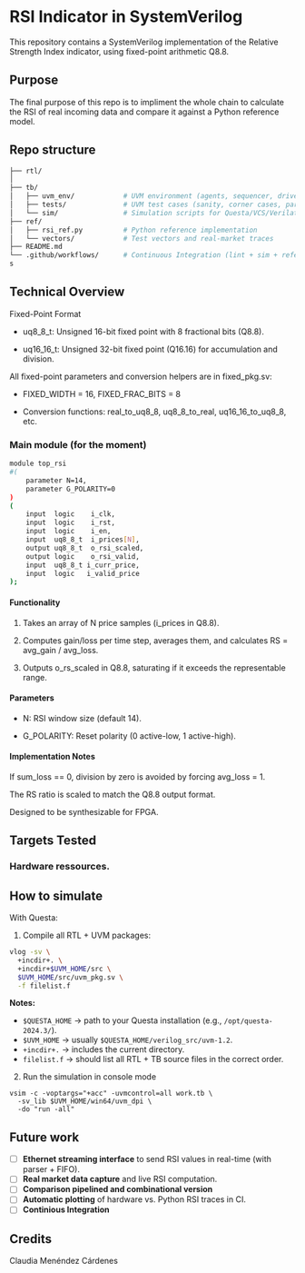 # RSI Indicator in SystemVerilog
This repository contains a SystemVerilog implementation of the Relative Strength Index indicator, using fixed-point arithmetic Q8.8.


## Purpose
The final purpose of this repo is to impliment the whole chain to calculate the RSI of real incoming data and compare it against a Python reference model.

## Repo structure
```bash
├── rtl/
│   
├── tb/
│   ├── uvm_env/            # UVM environment (agents, sequencer, driver, monitor, scoreboard)
│   ├── tests/              # UVM test cases (sanity, corner cases, parameter sweeps, reset/enable tests)
│   └── sim/                # Simulation scripts for Questa/VCS/Verilator
├── ref/
│   ├── rsi_ref.py          # Python reference implementation
│   └── vectors/            # Test vectors and real-market traces
├── README.md           
└── .github/workflows/      # Continuous Integration (lint + sim + reference comparison)
s
```
## Technical Overview 
Fixed-Point Format
- uq8_8_t: Unsigned 16-bit fixed point with 8 fractional bits (Q8.8).

- uq16_16_t: Unsigned 32-bit fixed point (Q16.16) for accumulation and division.

All fixed-point parameters and conversion helpers are in fixed_pkg.sv:

- FIXED_WIDTH = 16, FIXED_FRAC_BITS = 8

- Conversion functions: real_to_uq8_8, uq8_8_to_real, uq16_16_to_uq8_8, etc.

### Main module (for the moment)
```bash
module top_rsi 
#(
    parameter N=14,
    parameter G_POLARITY=0
)
(
    input  logic    i_clk,
    input  logic    i_rst,
    input  logic    i_en,
    input  uq8_8_t  i_prices[N],
    output uq8_8_t  o_rsi_scaled,
    output logic    o_rsi_valid,
    input  uq8_8_t i_curr_price,  
    input  logic   i_valid_price
);
```
#### Functionality

1. Takes an array of N price samples (i_prices in Q8.8).

2. Computes gain/loss per time step, averages them, and calculates RS = avg_gain / avg_loss.

3. Outputs o_rs_scaled in Q8.8, saturating if it exceeds the representable range.


#### Parameters

- N: RSI window size (default 14).

- G_POLARITY: Reset polarity (0 active-low, 1 active-high).

#### Implementation Notes

If sum_loss == 0, division by zero is avoided by forcing avg_loss = 1.

The RS ratio is scaled to match the Q8.8 output format.

Designed to be synthesizable for FPGA.

## Targets Tested
### Hardware ressources.

## How to simulate
With Questa:  
1. Compile all RTL + UVM packages:
```bash
vlog -sv \
  +incdir+. \
  +incdir+$UVM_HOME/src \
  $UVM_HOME/src/uvm_pkg.sv \
  -f filelist.f
```
**Notes:**
- `$QUESTA_HOME` → path to your Questa installation (e.g., `/opt/questa-2024.3/`).
- `$UVM_HOME` → usually `$QUESTA_HOME/verilog_src/uvm-1.2`.
- `+incdir+.` → includes the current directory.
- `filelist.f` → should list all RTL + TB source files in the correct order.

2. Run the simulation in console mode

```bashs
vsim -c -voptargs="+acc" -uvmcontrol=all work.tb \
  -sv_lib $UVM_HOME/win64/uvm_dpi \
  -do "run -all"
  ```

## Future work 
- [ ] **Ethernet streaming interface** to send RSI values in real-time (with parser + FIFO).
- [ ] **Real market data capture** and live RSI computation.
- [ ] **Comparison pipelined and combinational version**
- [ ] **Automatic plotting** of hardware vs. Python RSI traces in CI.
- [ ] **Continious Integration**

## Credits
Claudia Menéndez Cárdenes
